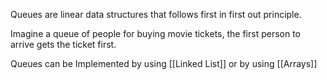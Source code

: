 Queues are linear data structures that follows first in first out principle.

Imagine a queue of people for buying movie tickets, the first person to arrive gets the ticket first.

Queues can be Implemented by using [[Linked List]] or by using [[Arrays]]



